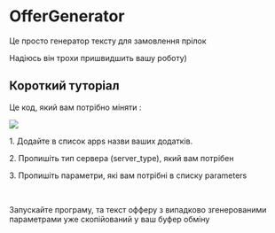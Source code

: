 # OfferGenerator

<p>Це просто генератор тексту для замовлення прілок</p>
<p>Надіюсь він трохи пришвидшить вашу роботу)</p>

<h2>Короткий туторіал</h2>
<p>Це код, який вам потрібно міняти :</p>

<img src="https://github.com/martunyuk/OfferGenerator/assets/87355458/3cfef459-d9c3-461e-8c59-d71653ff21ec">
<p>1. Додайте в список apps назви ваших додатків.</p>
<p>2. Пропишіть тип сервера (server_type), який вам потрібен</p>
<p>3. Пропишіть параметри, які вам потрібні в списку parameters</p>
<br>
<p>Запускайте програму, та текст офферу з випадково згенерованими параметрами уже скопійований у ваш буфер обміну</p>
